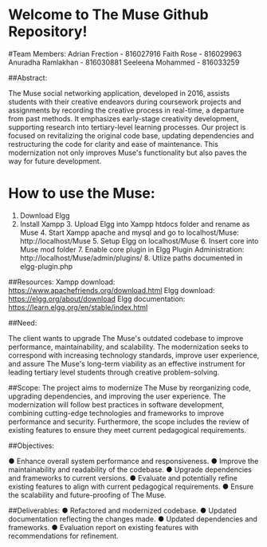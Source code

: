 Welcome to The Muse Github Repository!
======================================

#Team Members:
	 Adrian Frection - 816027916
	 Faith Rose - 816029963
	 Anuradha Ramlakhan - 816030881
	 Seeleena Mohammed - 816033259

##Abstract:

The Muse social networking application, developed in 2016, assists students with their creative endeavors during coursework projects and assignments by recording the creative process in real-time, a departure from past methods. It emphasizes early-stage creativity development, supporting research into tertiary-level learning processes. Our project is focused on revitalizing the original code	base, updating dependencies and restructuring the code for clarity and ease of maintenance.  This modernization not only improves Muse's functionality but also paves the way for future development.


How to use the Muse:
===================
  1. Download Elgg
  2. Install Xampp
	3. Upload Elgg into Xampp htdocs folder and rename as Muse
	4. Start Xampp apache and mysql and go to localhost/Muse: http://localhost/Muse
	5. Setup Elgg on localhost/Muse
	6. Insert core into Muse mod folder
	7. Enable core plugin in Elgg Plugin Administration: http://localhost/Muse/admin/plugins/
	8. Utlize paths documented in elgg-plugin.php

##Resources:
	Xampp download: https://www.apachefriends.org/download.html
	Elgg download: https://elgg.org/about/download
	Elgg documentation: https://learn.elgg.org/en/stable/index.html

##Need:

The client wants to upgrade The Muse's outdated codebase to improve performance,
maintainability, and scalability. The modernization seeks to correspond with increasing
technology standards, improve user experience, and assure The Muse's long-term viability as an
effective instrument for leading tertiary level students through creative problem-solving.

##Scope:
The project aims to modernize The Muse by reorganizing code, upgrading dependencies, and
improving the user experience. The modernization will follow best practices in software
development, combining cutting-edge technologies and frameworks to improve performance and
security. Furthermore, the scope includes the review of existing features to ensure they meet
current pedagogical requirements.

##Objectives:

● Enhance overall system performance and responsiveness.
● Improve the maintainability and readability of the codebase.
● Upgrade dependencies and frameworks to current versions.
● Evaluate and potentially refine existing features to align with current pedagogical
requirements.
● Ensure the scalability and future-proofing of The Muse.

##Deliverables:
● Refactored and modernized codebase.
● Updated documentation reflecting the changes made.
● Updated dependencies and frameworks.
● Evaluation report on existing features with recommendations for refinement.
